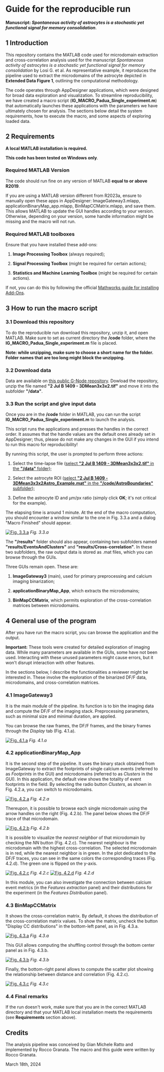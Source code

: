 # Guide for the reproducible run
**Manuscript: _Spontaneous activity of astrocytes is a stochastic yet functional signal for memory consolidation_**. 

## 1 Introduction
This repository contains the MATLAB code used for microdomain extraction and cross-correlation analysis used for the manuscript _Spontaneous activity of astrocytes is a stochastic yet functional signal for memory consolidation_ by Losi G. et al. As representative example, it reproduces the pipeline used to extract the microdomains of the astrocyte depicted in **Extended Data Figure 1**, outlining the computational methodology.

The code operates through AppDesigner applications, which were designed for broad data exploration and visualization. To streamline reproducibility, we have created a macro script (**IG_MACRO_Padua_Single_experiment.m**) that automatically launches these applications with the parameters we have ultimately chosen for analysis.
The sections below detail the system requirements, how to execute the macro, and some aspects of exploring loaded data.

## 2 Requirements

**A local MATLAB installation is required.**

**This code has been tested on Windows only**.

### Required MATLAB Version
The code should run fine on any version of MATLAB **equal to or above R2019**.

If you are using a MATLAB version different from R2023a, ensure to manually open these apps in AppDesigner: ImageGateway3.mlapp, applicationBinaryMap_app.mlapp, BinMapCCMatrix.mlapp, and save them. This allows MATLAB to update the GUI handles according to your version. Otherwise, depending on your version, some handle information might be missing and the macro will not run.

### Required MATLAB toolboxes
Ensure that you have installed these add-ons:

1) **Image Processing Toolbox** (always required);

2) **Signal Processing Toolbox** (might be required for certain actions);

3) **Statistics and Machine Learning Toolbox** (might be required for certain actions).

If not, you can do this by following the official [Mathworks guide for installing Add-Ons](https://it.mathworks.com/help/matlab/matlab_env/get-add-ons.html).

## 3 How to run the macro script

### 3.1 Download this repository
To do the reproducible run download this repository, unzip it, and open MATLAB. Make sure to set as current directory the **/code** folder, where the **IG_MACRO_Padua_Single_experiment.m** file is placed. 

**Note: while unzipping, make sure to choose a short name for the folder. Folder names that are too long might block the unzipping.**

### 3.2 Download data
Data are available on [this public G-Node repository](https://gin.g-node.org/RattoLab/Spontaneous-activity-of-astrocytes-is-a-stochastic-yet-functional-signal-for-memory-consolidation). Dowload the repository, unzip the file named **"2 Jul B 1409 - 3DMean3x3x2.tif"** and move it into the subfolder **"/data"**.

### 3.3 Run the script and give input data
Once you are in the **/code** folder in MATLAB, you can run the script **IG_MACRO_Padua_Single_experiment.m** to launch the analysis.

This script runs the applications and presses the handles in the correct order. It assumes that the handle values are the default ones already set in AppDesigner; thus, please do not make any changes in the GUI if you intend to run this macro for reproducibility!

By running this script, the user is prompted to perform three actions:

1) Select the time-lapse file (<ins>select **"2 Jul B 1409 - 3DMean3x3x2.tif"** in the **"/data"** folder</ins>); 

2) Select the astrocyte ROI (<ins>select **"2 Jul B 1409 - 3DMean3x3x2Astro_Example.mat"** in the **"/code/AstroBoundaries"** subfolder</ins>); 

3) Define the astrocyte ID and µm/px ratio (simply click **OK**; it's not critical for the example).

The elapsing time is around 1 minute. At the end of the macro computation, you should encounter a window similar to the one in Fig. 3.3.a and a dialog "Macro Finished" should appear.  

[![Fig. 3.3.a](https://i.imgur.com/LXwnvDb.png)](https://i.imgur.com/LXwnvDb.png)
_Fig. 3.3.a_

The **"/results"** folder should also appear, containing two subfolders named **"results/EventsAndClusters"** and **"results/Cross-correlation"**. In these two subfolders, the raw output data is stored as .mat files, which you can browse through the GUIs.

Three GUIs remain open. These are:

1) **ImageGateway3** (main), used for primary preprocessing and calcium imaging binarization;

2) **applicationBinaryMap_App**, which extracts the microdomains;

3) **BinMapCCMatrix**, which permits exploration of the cross-correlation matrices between microdomains.

## 4 General use of the program
After you have run the macro script, you can browse the application and the output.

**Important:** These tools were created for detailed exploration of imaging data. While many parameters are available in the GUIs, some have not been used. Interacting with these unused parameters might cause errors, but it won't disrupt interaction with other features.

In the sections below, I describe the functionalities a reviewer might be interested in. These involve the exploration of the binarized DF/F data, microdomains, and cross-correlation matrices.

### 4.1 ImageGateway3
It is the main module of the pipeline. Its function is to bin the imaging data and compute the DF/F of the imaging stack. Preprocessing parameters, such as minimal size and minimal duration, are applied.

You can browse the raw frames, the DF/F frames, and the binary frames through the _Display_ tab (Fig. 4.1.a).

[![Fig. 4.1.a](https://i.imgur.com/lYh2JwB.png)](https://i.imgur.com/lYh2JwB.png)
_Fig. 4.1.a_

### 4.2 applicationBinaryMap_App
It is the second step of the pipeline. It uses the binary stack obtained from ImageGateway to extract the footprints of single calcium events (referred to as _Footprints_ in the GUI) and microdomains (referred to as _Clusters_ in the GUI). In this application, the default view shows the totality of event footprints in the field. By selecting the radio button _Clusters_, as shown in Fig. 4.2.a, you can switch to microdomains.

[![Fig. 4.2.a](https://i.imgur.com/pusTvLs.png)](https://i.imgur.com/pusTvLs.png)
_Fig. 4.2.a_

Thereupon, it is possible to browse each single microdomain using the arrow handles on the right (Fig. 4.2.b). The panel below shows the DF/F trace of that microdomain.

[![Fig. 4.2.b](https://i.imgur.com/GtiMmWa.png)](https://i.imgur.com/GtiMmWa.png)
_Fig. 4.2.b_

It is possible to visualize the _nearest neighbor_ of that microdomain by checking the _NN_ button (Fig. 4.2.c). The nearest neighbour is the microdomain with the highest cross-correlation. The selected microdomain is in red, while the nearest neighbor is in green. In the plot dedicated to the DF/F traces, you can see in the same colors the corresponding traces (Fig. 4.2.d). The green one is flipped on the y-axis.

[![Fig. 4.2.c](https://i.imgur.com/OqdgihJ.png)](https://i.imgur.com/OqdgihJ.png)
_Fig. 4.2.c_
[![Fig. 4.2.d](https://i.imgur.com/HK9x1oT.png)](https://i.imgur.com/HK9x1oT.png)
_Fig. 4.2.d_

In this module, you can also investigate the connection between calcium event metrics (in the _Features extraction_ panel) and their distributions for the experiment (in the _Features Distribution_ panel).

### 4.3 BinMapCCMatrix
It shows the cross-correlation matrix. By default, it shows the distribution of the cross-correlation matrix values. To show the matrix, uncheck the button "Display CC distributions" in the bottom-left panel, as in Fig. 4.3.a.

[![Fig. 4.3.a](https://i.imgur.com/Q9CmxnK.png)](https://i.imgur.com/Q9CmxnK.png)
_Fig. 4.3.a_

This GUI allows computing the shuffling control through the bottom center panel as in Fig. 4.3.b.

[![Fig. 4.3.b](https://i.imgur.com/Y4UGLrm.png)](https://i.imgur.com/Y4UGLrm.png)
_Fig. 4.3.b_

Finally, the bottom-right panel allows to compute the scatter plot showing the relationship between distance and correlation (Fig. 4.2.c).

[![Fig. 4.3.c](https://i.imgur.com/NPpHbTX.png)](https://i.imgur.com/NPpHbTX.png)
_Fig. 4.3.c_

### 4.4 Final remarks
If the run doesn't work, make sure that you are in the correct MATLAB directory and that your MATLAB local installation meets the requirements (see **Requirements** section above).

## Credits 
The analysis pipeline was conceived by Gian Michele Ratto and implemented by Rocco Granata. The macro and this guide were written by Rocco Granata.

March 18th, 2024
